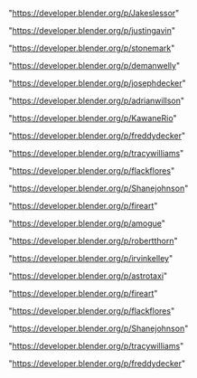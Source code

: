 "https://developer.blender.org/p/Jakeslessor"

"https://developer.blender.org/p/justingavin"

"https://developer.blender.org/p/stonemark"

"https://developer.blender.org/p/demanwelly"

"https://developer.blender.org/p/josephdecker"

"https://developer.blender.org/p/adrianwillson"

"https://developer.blender.org/p/KawaneRio"

"https://developer.blender.org/p/freddydecker"

"https://developer.blender.org/p/tracywilliams"

"https://developer.blender.org/p/flackflores"

"https://developer.blender.org/p/Shanejohnson"

"https://developer.blender.org/p/fireart"

 
"https://developer.blender.org/p/amogue"


"https://developer.blender.org/p/robertthorn"


"https://developer.blender.org/p/irvinkelley"


"https://developer.blender.org/p/astrotaxi"


"https://developer.blender.org/p/fireart"


"https://developer.blender.org/p/flackflores"


"https://developer.blender.org/p/Shanejohnson"


"https://developer.blender.org/p/tracywilliams"


"https://developer.blender.org/p/freddydecker"


 
